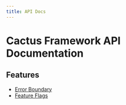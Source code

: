 ```yaml
---
title: API Docs
---
```


# Cactus Framework API Documentation

## Features

- [Error Boundary](./Error%20Boundary.md)
- [Feature Flags](./Feature%20Flags.md)
